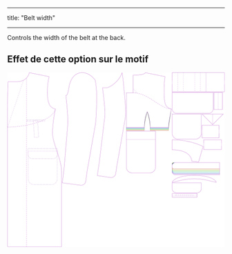- - -
title: "Belt width"
- - -

Controls the width of the belt at the back.

## Effet de cette option sur le motif

![Cette image montre l'effet de cette option en superposant plusieurs variantes qui ont une valeur différente pour cette option](carlton_beltwidth_sample.svg "Effet de cette option sur le modèle")
